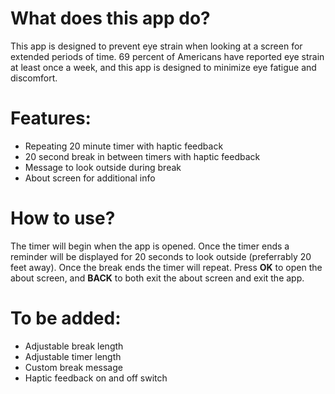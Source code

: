 # What does this app do?

This app is designed to prevent eye strain when looking at a screen for extended periods of time. 69 percent of Americans have reported eye strain at least once a week, and this app is designed to minimize eye fatigue and discomfort.

# Features:

* Repeating 20 minute timer with haptic feedback
* 20 second break in between timers with haptic feedback
* Message to look outside during break
* About screen for additional info

# How to use?

The timer will begin when the app is opened. Once the timer ends a reminder will be displayed for 20 seconds to look outside (preferrably 20 feet away). Once the break ends the timer will repeat.  Press **OK** to open the about screen, and **BACK** to both exit the about screen and exit the app. 

# To be added:

* Adjustable break length
* Adjustable timer length
* Custom break message
* Haptic feedback on and off switch
